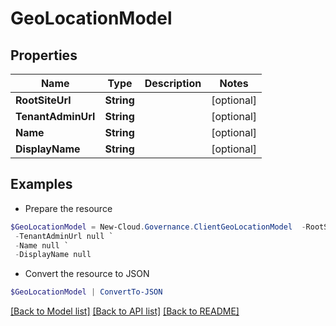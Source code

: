 # GeoLocationModel
## Properties

Name | Type | Description | Notes
------------ | ------------- | ------------- | -------------
**RootSiteUrl** | **String** |  | [optional] 
**TenantAdminUrl** | **String** |  | [optional] 
**Name** | **String** |  | [optional] 
**DisplayName** | **String** |  | [optional] 

## Examples

- Prepare the resource
```powershell
$GeoLocationModel = New-Cloud.Governance.ClientGeoLocationModel  -RootSiteUrl null `
 -TenantAdminUrl null `
 -Name null `
 -DisplayName null
```

- Convert the resource to JSON
```powershell
$GeoLocationModel | ConvertTo-JSON
```

[[Back to Model list]](../README.md#documentation-for-models) [[Back to API list]](../README.md#documentation-for-api-endpoints) [[Back to README]](../README.md)

